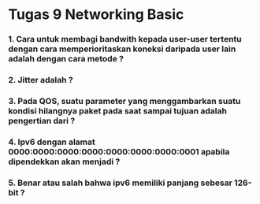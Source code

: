 # Tugas 9 Networking Basic

### 1. Cara untuk membagi bandwith kepada user-user tertentu dengan cara memperioritaskan koneksi daripada user lain adalah dengan cara metode ?
### 2. Jitter adalah ?
### 3. Pada QOS, suatu parameter yang menggambarkan suatu kondisi hilangnya paket pada saat sampai tujuan adalah pengertian dari ?
### 4. Ipv6 dengan alamat 0000:0000:0000:0000:0000:0000:0000:0001 apabila dipendekkan akan menjadi ?
### 5. Benar atau salah bahwa ipv6 memiliki panjang sebesar 126-bit ?
